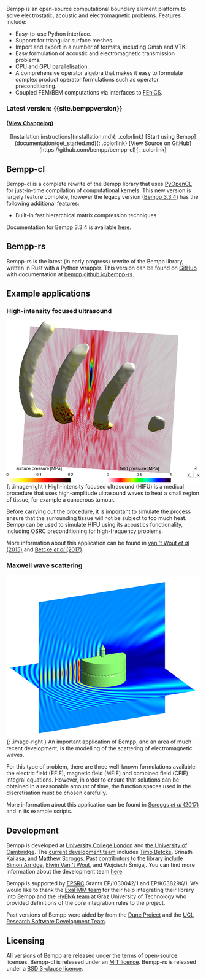 Bempp is an open-source computational boundary element platform to solve electrostatic, acoustic and electromagnetic problems. Features include:

+ Easy-to-use Python interface.
+ Support for triangular surface meshes.
+ Import and export in a number of formats, including Gmsh and VTK.
+ Easy formulation of acoustic and electromagnetic transmission problems.
+ CPU and GPU parallelisation.
+ A comprehensive operator algebra that makes it easy to formulate complex product operator formulations such as operator preconditioning.
+ Coupled FEM/BEM computations via interfaces to [FEniCS](https://fenicsproject.org).

### Latest version: {{site.bemppversion}}
#### ([View Changelog](changelog.md))
<center>
[Installation instructions](installation.md){: .colorlink}
[Start using Bempp](documentation/get_started.md){: .colorlink}
[View Source on GitHub](https://github.com/bempp/bempp-cl){: .colorlink}
</center>

## Bempp-cl
Bempp-cl is a complete rewrite of the Bempp library that uses [PyOpenCL](https://documen.tician.de/pyopencl/) for just-in-time compilation of computational kernels.
This new version is largely feature complete, however the legacy version ([Bempp 3.3.4](bempp334/)) has the following additional features:

+ Built-in fast hierarchical matrix compression techniques

Documentation for Bempp 3.3.4 is available [here](bempp334).

## Bempp-rs
Bempp-rs is the latest (in early progress) rewrite of the Bempp library, written in Rust with a Python wrapper.
This version can be found on [GitHub](https://github.com/bempp/bempp-rs) with documentation at [bempp.github.io/bempp-rs](https://bempp.github.io/bempp-rs/).

## Example applications
### High-intensity focused ultrasound
![High-intensity focused ultrasound](assets/img/hifu.png){: .image-right }
High-intensity focused ultrasound (HIFU) is a medical procedure that uses high-amplitude ultrasound waves to heat a small region of tissue, for example a cancerous tumour.

Before carrying out the procedure, it is important to simulate the process ensure that the surrounding tissue will not be subject to too much heat.
Bempp can be used to simulate HIFU using its acoustics functionality, including OSRC preconditioning for high-frequency problems.

More information about this application can be found in [van 't Wout _et al_ (2015)](publications.md#vantWout2015) and [Betcke _et al_ (2017)](publications.md#Betcke2017).

### Maxwell wave scattering
![Maxwell wave scattering](assets/img/cake.png){: .image-right }
An important application of Bempp, and an area of much recent development, is the modelling of the scattering of electromagnetic waves.

For this type of problem, there are three well-known formulations available: the electric field (EFIE), magnetic field (MFIE) and combined field (CFIE) integral equations.
However, in order to ensure that solutions can be obtained in a reasonable amount of time, the function spaces used in the discretisation must be chosen carefully.

More information about this application can be found in [Scroggs _et al_ (2017)](publications.md#Scroggs2017) and in its example scripts.

## Development
Bempp is developed at [University College London](http://www.ucl.ac.uk) and [the University of Cambridge](https://www.cam.ac.uk/).
The [current development team](team.md) includes [Timo Betcke](http://timobetcke.me), Srinath Kailasa, and [Matthew Scroggs](https://www.mscroggs.co.uk).
Past contributors to the library include [Simon Arridge](http://cmic.cs.ucl.ac.uk/staff/simon_arridge/), [Elwin Van 't Wout](http://www.ing.uc.cl/cuerpo-docente/van-t-wout/),
and Wojciech Śmigaj.
You can find more information about the development team [here](team.md).

Bempp is supported by [EPSRC](http://www.epsrc.ac.uk/) Grants EP/I030042/1 and EP/K03829X/1.
We would like to thank
the [ExaFMM team](https://github.com/exafmm/exafmm-t) for their help integrating their library into Bempp and
the [HyENA team](http://portal.tugraz.at/portal/page/portal/Files/i2610/files/Forschung/Software/HyENA/html/index.html) at Graz University of Technology who provided definitions
of the core integration rules to the project.

Past versions of Bempp were aided by from the [Dune Project](https://www.dune-project.org/)
and the [UCL Research Software Development Team](http://www.ucl.ac.uk/research-it-services/about/research-software-development).

## Licensing
All versions of Bempp are released under the terms of open-source licenses.
Bempp-cl is released under an [MIT licence](https://github.com/bempp/bempp-cl/blob/main/LICENSE).
Bempp-rs is released under a [BSD 3-clause licence](https://github.com/bempp/bempp-rs/blob/main/LICENSE).
